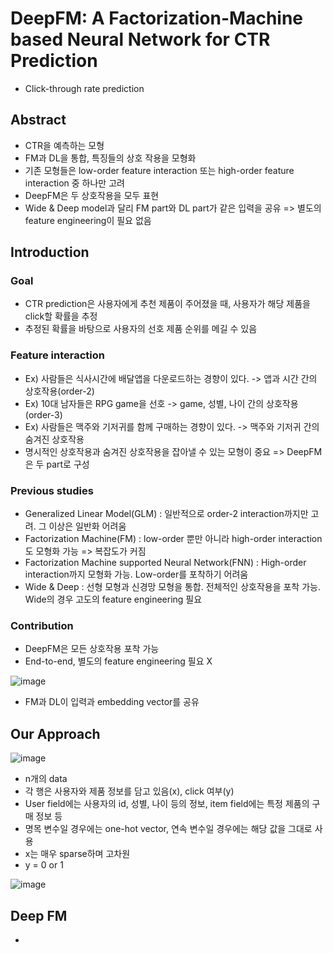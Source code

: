 # DeepFM: A Factorization-Machine based Neural Network for CTR Prediction

- Click-through rate prediction

## Abstract

- CTR을 예측하는 모형
- FM과 DL을 통합, 특징들의 상호 작용을 모형화
- 기존 모형들은 low-order feature interaction 또는 high-order feature interaction 중 하나만 고려
- DeepFM은 두 상호작용을 모두 표현
- Wide & Deep model과 달리 FM part와 DL part가 같은 입력을 공유 => 별도의 feature engineering이 필요 없음

## Introduction

### Goal

- CTR prediction은 사용자에게 추천 제품이 주어졌을 때, 사용자가 해당 제품을 click할 확률을 추정
- 추정된 확률을 바탕으로 사용자의 선호 제품 순위를 메길 수 있음

### Feature interaction

- Ex) 사람들은 식사시간에 배달앱을 다운로드하는 경향이 있다. -> 앱과 시간 간의 상호작용(order-2)
- Ex) 10대 남자들은 RPG game을 선호 -> game, 성별, 나이 간의 상호작용(order-3)
- Ex) 사람들은 맥주와 기저귀를 함께 구매하는 경향이 있다. -> 맥주와 기저귀 간의 숨겨진 상호작용 
- 명시적인 상호작용과 숨겨진 상호작용을 잡아낼 수 있는 모형이 중요 => DeepFM은 두 part로 구성

### Previous studies

- Generalized Linear Model(GLM) : 일반적으로 order-2 interaction까지만 고려. 그 이상은 일반화 어려움
- Factorization Machine(FM) : low-order 뿐만 아니라 high-order interaction도 모형화 가능 => 복잡도가 커짐
- Factorization Machine supported Neural Network(FNN) : High-order interaction까지 모형화 가능. Low-order를 포착하기 어려움
- Wide & Deep : 선형 모형과 신경망 모형을 통합. 전체적인 상호작용을 포착 가능. Wide의 경우 고도의 feature engineering 필요

### Contribution

- DeepFM은 모든 상호작용 포착 가능
- End-to-end, 별도의 feature engineering 필요 X

![image](https://user-images.githubusercontent.com/80622859/227768203-b5efe322-31fa-41fc-a224-8187a46ba373.png)

- FM과 DL이 입력과 embedding vector를 공유

## Our Approach

![image](https://user-images.githubusercontent.com/80622859/227768220-134d5a98-cd39-4f4b-9f0d-19ec2dfbafa4.png)

- n개의 data
- 각 행은 사용자와 제품 정보를 담고 있음(x), click 여부(y)
- User field에는 사용자의 id, 성별, 나이 등의 정보, item field에는 특정 제품의 구매 정보 등
- 명목 변수일 경우에는 one-hot vector, 연속 변수일 경우에는 해당 값을 그대로 사용
- x는 매우 sparse하며 고차원
- y = 0 or 1

![image](https://user-images.githubusercontent.com/80622859/227768362-efe13669-f7d7-41e5-b8fb-bb527a26229d.png)

## Deep FM

- 

